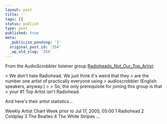 ```yaml
---
layout: post
title: ''
tags: []
status: publish
type: post
published: true
meta:
  _publicize_pending: '1'
  original_post_id: '254'
  _wp_old_slug: '254'
---
```

From the AudioScrobbler listener group <a href="http://www.audioscrobbler.com/group/Radioheads_Not_Our_Top_Artist">Radioheads_Not_Our_Top_Artist</a>:

&gt; We don't hate Radiohead. We just think it's weird that they
&gt; are the number one artist of practically everyone using
&gt; audioscrobbler (English speakers, anyway.)
&gt;
&gt; So, the only prerequisite for joining this group is that
&gt; your #1 Top Artist isn't Radiohead.

And here's their artist statistics...

Weekly Artist Chart
Week prior to Jul 17, 2005, 05:00
1 	Radiohead
2 	Coldplay
3 	The Beatles
4 	The White Stripes
...
